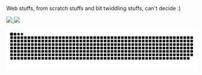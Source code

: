 ##
Web stuffs, from scratch stuffs and bit twiddling stuffs, can't decide :)
<div>
  <a href="https://github.com/gabe-santana">
  <img height="180em" src="https://github-readme-stats.vercel.app/api?username=gabe-santana&show_icons=true&theme=dark&include_all_commits=true&count_private=true"/>
  <img height="180em" src="https://github-readme-stats.vercel.app/api/top-langs/?username=gabe-santana&layout=compact&langs_count=7&theme=dark"/>
</div>


 ![Snake animation](https://github.com/gabe-santana/gabe-santana/blob/output/github-contribution-grid-snake.svg)
